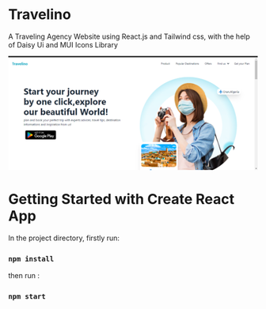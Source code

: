 # Travelino 
A Traveling Agency Website using React.js and Tailwind css, with the help of Daisy Ui and MUI Icons Library 



![Travelino-Preview](src/components/images/Screenshot%202023-08-20%20203316.png)




# Getting Started with Create React App

In the project directory, firstly run:
### `npm install`

then run : 

### `npm start`



